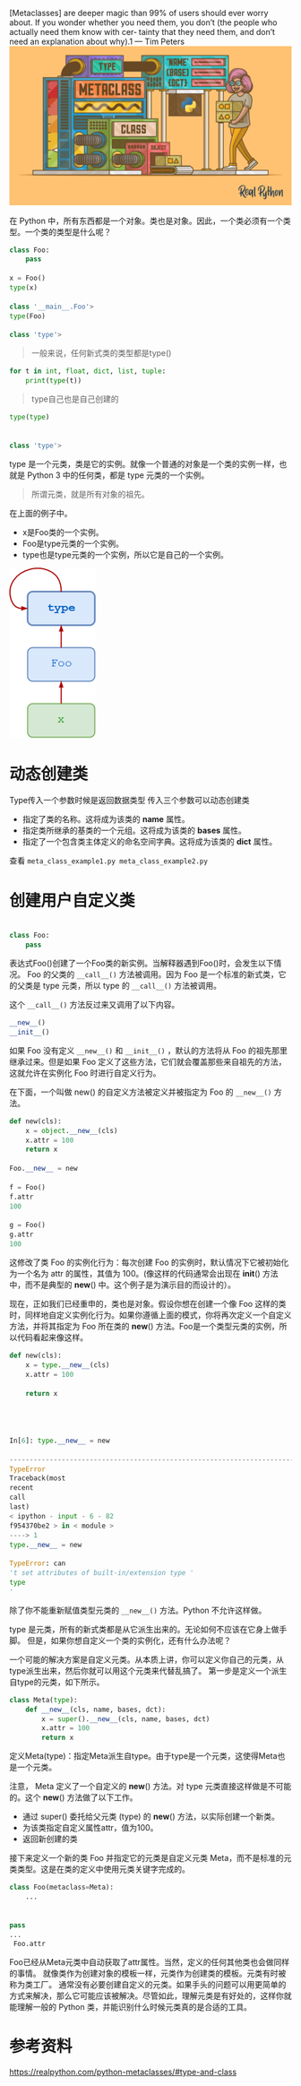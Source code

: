 [Metaclasses] are deeper magic than 99% of users should ever worry about. If you wonder whether you need them, you
don’t (the people who actually need them know with cer‐ tainty that they need them, and don’t need an explanation about
why).1 — Tim Peters
![avatar](Python-Metaclasses_Watermarked.png)

在 Python 中，所有东西都是一个对象。类也是对象。因此，一个类必须有一个类型。一个类的类型是什么呢？

```python
class Foo:
    pass

x = Foo()
type(x)

class '__main__.Foo'>
type(Foo)

class 'type'>
```

> 一般来说，任何新式类的类型都是type()

```python
for t in int, float, dict, list, tuple:
    print(type(t))
```

> type自己也是自己创建的

```python
type(type)


class 'type'>
```

type 是一个元类，类是它的实例。就像一个普通的对象是一个类的实例一样，也就是 Python 3 中的任何类，都是 type 元类的一个实例。
> 所谓元类，就是所有对象的祖先。

在上面的例子中。

- x是Foo类的一个实例。
- Foo是type元类的一个实例。
- type也是type元类的一个实例，所以它是自己的一个实例。

![avatar](class-chain.png)

# 动态创建类

Type传入一个参数时候是返回数据类型 传入三个参数可以动态创建类

- <name> 指定了类的名称。这将成为该类的 __name__ 属性。
- <bases> 指定类所继承的基类的一个元组。这将成为该类的 __bases__ 属性。
- <dct>指定了一个包含类主体定义的命名空间字典。这将成为该类的 __dict__ 属性。

查看 
```meta_class_example1.py meta_class_example2.py```

# 创建用户自定义类

```python

class Foo:
    pass
```

表达式Foo()创建了一个Foo类的新实例。当解释器遇到Foo()时，会发生以下情况。 Foo 的父类的 `__call__()` 方法被调用。因为 Foo 是一个标准的新式类，它的父类是 type 元类，所以 type
的 `__call__()` 方法被调用。

这个 `__call__()` 方法反过来又调用了以下内容。

```python
__new__()
__init__()
```

如果 Foo 没有定义 `__new__()` 和 `__init__()` ，默认的方法将从 Foo 的祖先那里继承过来。但是如果 Foo 定义了这些方法，它们就会覆盖那些来自祖先的方法，这就允许在实例化 Foo 时进行自定义行为。

在下面，一个叫做 new() 的自定义方法被定义并被指定为 Foo 的 `__new__()` 方法。

```python
def new(cls):
    x = object.__new__(cls)
    x.attr = 100
    return x

Foo.__new__ = new

f = Foo()
f.attr
100

g = Foo()
g.attr
100
```

这修改了类 Foo 的实例化行为：每次创建 Foo 的实例时，默认情况下它被初始化为一个名为 attr 的属性，其值为 100。(像这样的代码通常会出现在 __init__() 方法中，而不是典型的 __new__()
中。这个例子是为演示目的而设计的）。

现在，正如我们已经重申的，类也是对象。假设你想在创建一个像 Foo 这样的类时，同样地自定义实例化行为。如果你遵循上面的模式，你将再次定义一个自定义方法，并将其指定为 Foo 所在类的 __new__()
方法。Foo是一个类型元类的实例，所以代码看起来像这样。

```python
def new(cls):
    x = type.__new__(cls)
    x.attr = 100
    
    return x
    
    


In[6]: type.__new__ = new

---------------------------------------------------------------------------
TypeError
Traceback(most
recent
call
last)
< ipython - input - 6 - 82
f954370be2 > in < module >
----> 1
type.__new__ = new

TypeError: can
't set attributes of built-in/extension type '
type
'
```

除了你不能重新赋值类型元类的 `__new__()` 方法。Python 不允许这样做。

type 是元类，所有的新式类都是从它派生出来的。无论如何不应该在它身上做手脚。 但是，如果你想自定义一个类的实例化，还有什么办法呢？

一个可能的解决方案是自定义元类。从本质上讲，你可以定义你自己的元类，从type派生出来，然后你就可以用这个元类来代替乱搞了。 第一步是定义一个派生自type的元类，如下所示。

```python
class Meta(type):
    def __new__(cls, name, bases, dct):
        x = super().__new__(cls, name, bases, dct)
        x.attr = 100
        return x
```

定义Meta(type)：指定Meta派生自type。由于type是一个元类，这使得Meta也是一个元类。

注意， Meta 定义了一个自定义的 __new__() 方法。对 type 元类直接这样做是不可能的。这个 __new__() 方法做了以下工作。

- 通过 super() 委托给父元类 (type) 的 __new__() 方法，以实际创建一个新类。
- 为该类指定自定义属性attr，值为100。
- 返回新创建的类

接下来定义一个新的类 Foo 并指定它的元类是自定义元类 Meta，而不是标准的元类类型。这是在类的定义中使用元类关键字完成的。

```python
class Foo(metaclass=Meta):
    ...


pass
...
 Foo.attr
```

Foo已经从Meta元类中自动获取了attr属性。当然，定义的任何其他类也会做同样的事情。 就像类作为创建对象的模板一样，元类作为创建类的模板。元类有时被称为类工厂。
通常没有必要创建自定义的元类。如果手头的问题可以用更简单的方式来解决，那么它可能应该被解决。尽管如此，理解元类是有好处的，这样你就能理解一般的 Python 类，并能识别什么时候元类真的是合适的工具。
# 参考资料

https://realpython.com/python-metaclasses/#type-and-class
